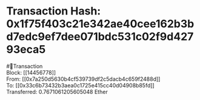 
Transaction Hash: 0x1f75f403c21e342ae40cee162b3bd7edc9ef7dee071bdc531c02f9d42793eca5
====================================================================================
  
#💸Transaction  
Block: [[14456778]]  
From: [[0x7a250d5630b4cf539739df2c5dacb4c659f2488d]]  
To: [[0x33c6b73432b3aea0c1725e415cc40d04908b85fd]]  
Transferred: 0.7671061205605048 Ether